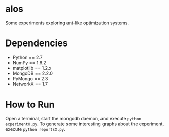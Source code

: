 # alos
Some experiments exploring ant-like optimization systems.

# Dependencies
  + Python == 2.7
  + NumPy == 1.6.2
  + matplotlib == 1.2.x
  + MongoDB == 2.2.0
  + PyMongo == 2.3
  + NetworkX == 1.7

# How to Run
Open a terminal, start the mongodb daemon, and execute `python experimentX.py`. To generate some interesting graphs about the experiment, execute `python reportsX.py`.
